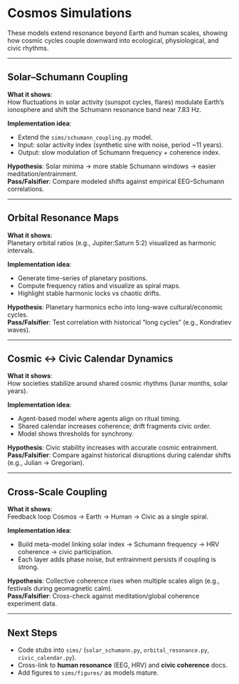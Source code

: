 # Cosmos Simulations

These models extend resonance beyond Earth and human scales, showing how cosmic cycles couple downward into ecological, physiological, and civic rhythms.

---

## Solar–Schumann Coupling

**What it shows**:  
How fluctuations in solar activity (sunspot cycles, flares) modulate Earth’s ionosphere and shift the Schumann resonance band near 7.83 Hz.

**Implementation idea**:  
- Extend the `sims/schumann_coupling.py` model.  
- Input: solar activity index (synthetic sine with noise, period ~11 years).  
- Output: slow modulation of Schumann frequency + coherence index.  

**Hypothesis**: Solar minima → more stable Schumann windows → easier meditation/entrainment.  
**Pass/Falsifier**: Compare modeled shifts against empirical EEG–Schumann correlations.

---

## Orbital Resonance Maps

**What it shows**:  
Planetary orbital ratios (e.g., Jupiter:Saturn 5:2) visualized as harmonic intervals.

**Implementation idea**:  
- Generate time-series of planetary positions.  
- Compute frequency ratios and visualize as spiral maps.  
- Highlight stable harmonic locks vs chaotic drifts.  

**Hypothesis**: Planetary harmonics echo into long-wave cultural/economic cycles.  
**Pass/Falsifier**: Test correlation with historical “long cycles” (e.g., Kondratiev waves).

---

## Cosmic ↔ Civic Calendar Dynamics

**What it shows**:  
How societies stabilize around shared cosmic rhythms (lunar months, solar years).

**Implementation idea**:  
- Agent-based model where agents align on ritual timing.  
- Shared calendar increases coherence; drift fragments civic order.  
- Model shows thresholds for synchrony.  

**Hypothesis**: Civic stability increases with accurate cosmic entrainment.  
**Pass/Falsifier**: Compare against historical disruptions during calendar shifts (e.g., Julian → Gregorian).  

---

## Cross-Scale Coupling

**What it shows**:  
Feedback loop Cosmos → Earth → Human → Civic as a single spiral.  

**Implementation idea**:  
- Build meta-model linking solar index → Schumann frequency → HRV coherence → civic participation.  
- Each layer adds phase noise, but entrainment persists if coupling is strong.  

**Hypothesis**: Collective coherence rises when multiple scales align (e.g., festivals during geomagnetic calm).  
**Pass/Falsifier**: Cross-check against meditation/global coherence experiment data.

---

## Next Steps

- Code stubs into `sims/` (`solar_schumann.py`, `orbital_resonance.py`, `civic_calendar.py`).  
- Cross-link to **human resonance** (EEG, HRV) and **civic coherence** docs.  
- Add figures to `sims/figures/` as models mature.  
